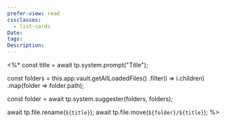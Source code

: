 ```yaml
---
prefer-view: read
cssclasses:
  - list-cards
Date: 
tags: 
Description:
---
```

<%*
const title = await tp.system.prompt("Title");

const folders = this.app.vault.getAllLoadedFiles()
  .filter(i => i.children)
  .map(folder => folder.path);

const folder = await tp.system.suggester(folders, folders);

await tp.file.rename(`${title}`);
await tp.file.move(`${folder}/${title}`);
%>

